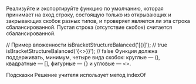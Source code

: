 Реализуйте и экспортируйте функцию по умолчанию,
которая принимает на вход строку,
состоящую только из открывающих и закрывающих скобок разных типов,
и проверяет является ли эта строка сбалансированной.
Пустая строка (отсутствие скобок) считается сбалансированной.

// Пример вложенности
isBracketStructureBalanced('[()]');  // true
isBracketStructureBalanced('{<>}}'); // false
Функция должна поддерживать, минимум, четыре вида скобок: 
круглые — (), квадратные — [], фигурные — {} и угловые — <>.

Подсказки
Решение учителя использует метод indexOf